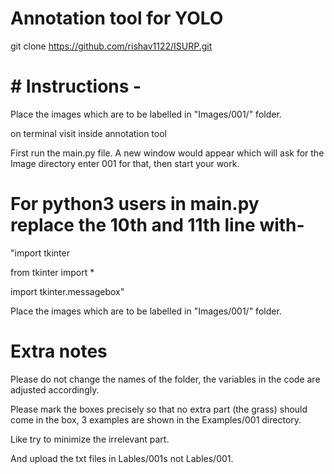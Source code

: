 # Annotation tool for YOLO
git clone https://github.com/rishav1122/ISURP.git
# # Instructions -
  
Place the images which are to be labelled in "Images/001/" folder.

on terminal visit inside annotation tool

First run the main.py file. A new window would appear which will ask for the Image directory enter 001 for that, then start your work.



# For python3 users in main.py replace the 10th and 11th line with-  


"import tkinter

from tkinter import *

import tkinter.messagebox"

Place the images which are to be labelled in "Images/001/" folder.

# Extra notes
Please do not change the names of the folder, the variables in the code are adjusted accordingly.


Please mark the boxes precisely so that no extra part (the grass) should come in the box, 3 examples are shown in the Examples/001  directory.

Like try to minimize the irrelevant part. 

And upload the txt files in Lables/001s not Lables/001.
